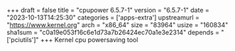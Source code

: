+++
draft = false
title = "cpupower 6.5.7-1"
version = "6.5.7-1"
date = "2023-10-13T14:25:30"
categories = ['apps-extra']
upstreamurl = "https://www.kernel.org"
arch = "x86_64"
size = "83964"
usize = "160834"
sha1sum = "c0a19e053f16c6e1d73a7b26424ec70a1e3e2314"
depends = "['pciutils']"
+++
Kernel cpu powersaving tool